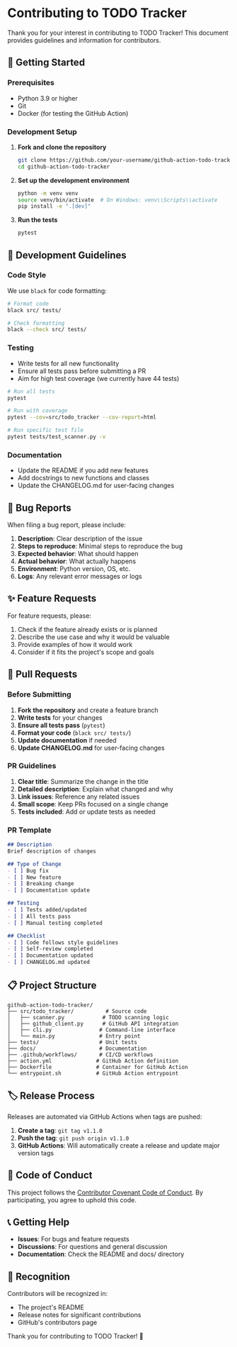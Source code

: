 # Contributing to TODO Tracker

Thank you for your interest in contributing to TODO Tracker! This document provides guidelines and information for contributors.

## 🚀 Getting Started

### Prerequisites

- Python 3.9 or higher
- Git
- Docker (for testing the GitHub Action)

### Development Setup

1. **Fork and clone the repository**
   ```bash
   git clone https://github.com/your-username/github-action-todo-tracker.git
   cd github-action-todo-tracker
   ```

2. **Set up the development environment**
   ```bash
   python -m venv venv
   source venv/bin/activate  # On Windows: venv\\Scripts\\activate
   pip install -e ".[dev]"
   ```

3. **Run the tests**
   ```bash
   pytest
   ```

## 📝 Development Guidelines

### Code Style

We use `black` for code formatting:

```bash
# Format code
black src/ tests/

# Check formatting
black --check src/ tests/
```

### Testing

- Write tests for all new functionality
- Ensure all tests pass before submitting a PR
- Aim for high test coverage (we currently have 44 tests)

```bash
# Run all tests
pytest

# Run with coverage
pytest --cov=src/todo_tracker --cov-report=html

# Run specific test file
pytest tests/test_scanner.py -v
```

### Documentation

- Update the README if you add new features
- Add docstrings to new functions and classes
- Update the CHANGELOG.md for user-facing changes

## 🐛 Bug Reports

When filing a bug report, please include:

1. **Description**: Clear description of the issue
2. **Steps to reproduce**: Minimal steps to reproduce the bug
3. **Expected behavior**: What should happen
4. **Actual behavior**: What actually happens
5. **Environment**: Python version, OS, etc.
6. **Logs**: Any relevant error messages or logs

## ✨ Feature Requests

For feature requests, please:

1. Check if the feature already exists or is planned
2. Describe the use case and why it would be valuable
3. Provide examples of how it would work
4. Consider if it fits the project's scope and goals

## 🔧 Pull Requests

### Before Submitting

1. **Fork the repository** and create a feature branch
2. **Write tests** for your changes
3. **Ensure all tests pass** (`pytest`)
4. **Format your code** (`black src/ tests/`)
5. **Update documentation** if needed
6. **Update CHANGELOG.md** for user-facing changes

### PR Guidelines

1. **Clear title**: Summarize the change in the title
2. **Detailed description**: Explain what changed and why
3. **Link issues**: Reference any related issues
4. **Small scope**: Keep PRs focused on a single change
5. **Tests included**: Add or update tests as needed

### PR Template

```markdown
## Description
Brief description of changes

## Type of Change
- [ ] Bug fix
- [ ] New feature
- [ ] Breaking change
- [ ] Documentation update

## Testing
- [ ] Tests added/updated
- [ ] All tests pass
- [ ] Manual testing completed

## Checklist
- [ ] Code follows style guidelines
- [ ] Self-review completed
- [ ] Documentation updated
- [ ] CHANGELOG.md updated
```

## 📋 Project Structure

```
github-action-todo-tracker/
├── src/todo_tracker/          # Source code
│   ├── scanner.py            # TODO scanning logic
│   ├── github_client.py      # GitHub API integration
│   ├── cli.py               # Command-line interface
│   └── main.py              # Entry point
├── tests/                   # Unit tests
├── docs/                    # Documentation
├── .github/workflows/       # CI/CD workflows
├── action.yml              # GitHub Action definition
├── Dockerfile              # Container for GitHub Action
└── entrypoint.sh           # GitHub Action entrypoint
```

## 🏷️ Release Process

Releases are automated via GitHub Actions when tags are pushed:

1. **Create a tag**: `git tag v1.1.0`
2. **Push the tag**: `git push origin v1.1.0`
3. **GitHub Actions**: Will automatically create a release and update major version tags

## 🤝 Code of Conduct

This project follows the [Contributor Covenant Code of Conduct](https://www.contributor-covenant.org/version/2/1/code_of_conduct/). By participating, you agree to uphold this code.

## 📞 Getting Help

- **Issues**: For bugs and feature requests
- **Discussions**: For questions and general discussion
- **Documentation**: Check the README and docs/ directory

## 🙏 Recognition

Contributors will be recognized in:
- The project's README
- Release notes for significant contributions
- GitHub's contributors page

Thank you for contributing to TODO Tracker! 🎉

